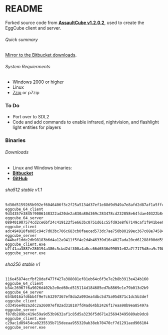 # README #

Forked source code from **[AssaultCube v1.2.0.2](https://github.com/assaultcube/AC/releases/tag/v1.2.0.2)**, used to create the EggCube client and server.

###### Quick summary
[Mirror to the Bitbucket downloads](https://bitbucket.org/iguanameow/ac_1202).

###### System Requierments
+ Windows 2000 or higher
+ Linux
+ [7zip](http://7-zip.org/) or p7zip

### To Do ###
+ Port over to SDL2
+ Code and add commands to enable infrared, nightvision, and flashlight light entities for players


### Binaries ###

###### Downloads
+ Linux and Windows binaries:
+ **[Bitbucket](https://bitbucket.org/iguanameow/ac_1202/downloads)**
+ **[GitHub](https://github.com/IguanaMeow/AC_1202/releases)**

###### sha512 stable v1.1
```
5d30d5159265b992ef6046406f3c2f25a5134d37ef1e88d9d949a7e8afd2d87af1a5ff4e87a583c58b99f6a4fdde0897da70df852d157b47d77bdca65188e8db  eggcube_64_client
9d34357e3845f9006148322ad20de2a830a80d369c283478cd232858e64fdae40322b84d23b0f317b4d18a11e89297112abfda9da7e54e2c910090a6e06b0bb1  eggcube_64_server
089401907574cd2ce6bf24c419122f5e663bc0751d61c55fd93e8f67149caf1f941bee94da9426800affe4b833ee3647bed279616799db1988544b53c66b9dc5  eggcube_client
adc494918fa085c94c7d03bc706c683cb0faeced573dc7ae750b80199ec367c08e74584be733094fc7518fd1fcc97143d4a5844f3e8a6b655364848d6d596afe  eggcube_server
044baf1dde2db98183b6d4a12a9411f5f4e2d4b46339d16c4027ada20cd61288f00dd59496407cf36ea70a921c6ed865bab6ff3bd18ea3f51413a0d50c38d2d7  eggcube_client.exe
b7f41aa3887e280194a386c5cbd2df300a4a0cc66d6536d99051e82a7f7175d8ea9c70bf0a8fa449e801d35b0f63d54048aad6aef3c9f97fcae70bd3083fed53  eggcube_server.exe
```

###### sha256 stable v1
```
116e45874ecfbf28daf477f427a388081ef81eb64c6f3e7e2b8b3913e424b160  eggcube_64_client
b34c26967f6a9026d402b2e0ed60cd515114d184685ed7b8869e1e79b013d2b9  eggcube_64_server
654b016afd6bb4f9e7c63297367ef8da2a093ea4dbc5d75a95d871c1dc5b3def  eggcube_client
cd3456e402a2dc2a26007ef82ad318187fd4ad64bb2426f17eaa98b9ea85497a  eggcube_server
f87db289bc419e59a9d53b9632af1c85d5a3236f5d671e256943495089ab9dc8  eggcube_client.exe
c29ac1d89454ca0235535b715deeaa955320ab38eb70470cf7d1291aed966104  eggcube_server.exe
```
